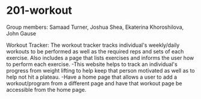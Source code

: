 # 201-workout
Group members: Samaad Turner, Joshua Shea, Ekaterina Khoroshilova, John Gause

Workout Tracker:
The workout tracker tracks individual's weekly/daily workouts to be performed as well as the required reps and sets of each exercise. Also includes a page that lists exercises and informs the user how to perform each exercise.
-This website helps to track an individual's progress from weight lifting to help keep that person motivated as well as to help not hit a plateau.
-Have a home page that allows a user to add a workout/program from a different page and have that workout page be accessible from the home page.

